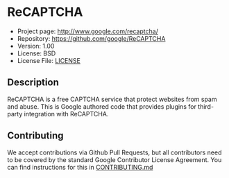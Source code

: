 # ReCAPTCHA

* Project page: http://www.google.com/recaptcha/
* Repository: https://github.com/google/ReCAPTCHA
* Version: 1.00
* License: BSD
* License File: [LICENSE](https://github.com/google/ReCAPTCHA/blob/master/LICENSE)

## Description
ReCAPTCHA is a free CAPTCHA service that protect websites from spam and abuse.
This is Google authored code that provides plugins for third-party integration
with ReCAPTCHA.

## Contributing

We accept contributions via Github Pull Requests, but all contributors need to be covered by the standard Google Contributor License Agreement. You can find instructions for this in [CONTRIBUTING.md](https://github.com/google/ReCAPTCHA/blob/master/CONTRIBUTING.md)
